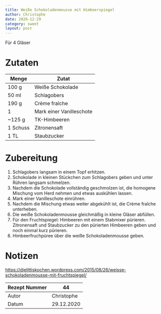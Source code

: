 ```yaml
---
title: Weiße Schokoladenmousse mit Himbeerspiegel
author: Christophe
date: 2020-12-29
category: sweet
layout: post
---
```


Für 4 Gläser

# Zutaten

Menge    | Zutat
-------- | ------------------------
100 g    | Weiße Schokolade
50 ml    | Schlagobers
190 g    | Crème fraîche
1        | Mark einer Vanilleschote
~125 g   | TK-Himbeeren
1 Schuss | Zitronensaft
1 TL     | Staubzucker

# Zubereitung

1. Schlagobers langsam in einem Topf erhitzen.
2. Schokolade in kleinen Stückchen zum Schlagobers geben und unter Rühren langsam schmelzen.
3. Nachdem die Schokolade vollständig geschmolzen ist, die homogene Mischung vom Herd nehmen und etwas auskühlen lassen.
4. Mark einer Vanilleschote einrühren.
5. Nachdem die Mischung etwas weiter abgekühlt ist, die Crème fraîche unterheben.
6. Die weiße Schokoladenmousse gleichmäßig in kleine Gläser abfüllen.
7. Für den Fruchtspiegel: Himbeeren mit einem Stabmixer pürieren. Zitronensaft und Staubzucker zu den pürierten Himbeeren geben und noch einmal kurz pürieren.
8. Himbeerfruchpüree über die weiße Schokoladenmousse geben.

# Notizen

<https://dielittiskochen.wordpress.com/2015/08/26/weisse-schokoladenmousse-mit-fruchtspiegel/>

Rezept Nummer | 44
------------- | ----------
Autor         | Christophe
Datum         | 29.12.2020
